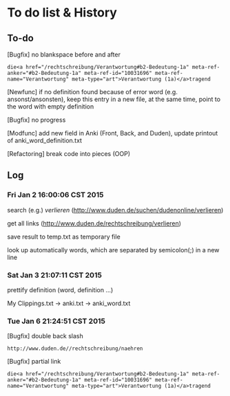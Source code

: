 To do list & History
====================

## To-do

[Bugfix] no blankspace before and after

	die<a href="/rechtschreibung/Verantwortung#b2-Bedeutung-1a" meta-ref-anker="#b2-Bedeutung-1a" meta-ref-id="10031696" meta-ref-name="Verantwortung" meta-type="art">Verantwortung (1a)</a>tragend

[Newfunc] if no definition found because of error word (e.g. ansonst/ansonsten), keep this entry in a new file, at the same time, point to the word with empty definition

[Bugfix] no progress

[Modfunc] add new field in Anki (Front, Back, and Duden), update printout of anki_word_definition.txt

[Refactoring] break code into pieces (OOP)

## Log

### Fri Jan  2 16:00:06 CST 2015

search (e.g.) _verlieren_ (http://www.duden.de/suchen/dudenonline/verlieren)

get all links (http://www.duden.de/rechtschreibung/verlieren)

save result to temp.txt as temporary file

look up automatically words, which are separated by semicolon(;) in a new line

### Sat Jan  3 21:07:11 CST 2015

prettify definition (word, definition ...)

My Clippings.txt -> anki.txt -> anki_word.txt

### Tue Jan  6 21:24:51 CST 2015

[Bugfix] double back slash

	http://www.duden.de//rechtschreibung/naehren

[Bugfix] partial link

	die<a href="/rechtschreibung/Verantwortung#b2-Bedeutung-1a" meta-ref-anker="#b2-Bedeutung-1a" meta-ref-id="10031696" meta-ref-name="Verantwortung" meta-type="art">Verantwortung (1a)</a>tragend